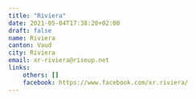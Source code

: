 ```yaml
---
title: "Riviera"
date: 2021-05-04T17:38:20+02:00
draft: false
name: Riviera
canton: Vaud
city: Riviera
email: xr-riviera@riseup.net 
links:
    others: []
    facebook: https://www.facebook.com/xr.riviera/
---
```


